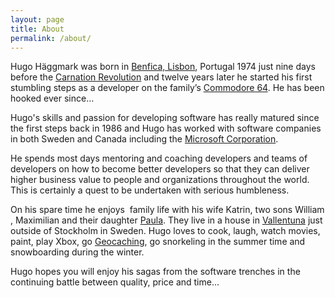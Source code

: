 ```yaml
---
layout: page
title: About
permalink: /about/
---
```


Hugo Häggmark was born in [Benfica, Lisbon](<http://en.wikipedia.org/wiki/Benfica_(Lisbon)> "Benfica, Lisbon"), Portugal 1974 just nine days before the [Carnation Revolution](http://en.wikipedia.org/wiki/Carnation_Revolution "Carnation Revolution") and twelve years later he started his first stumbling steps as a developer on the family’s [Commodore 64](http://en.wikipedia.org/wiki/Commodore_64 "Commodore 64"). He has been hooked ever since…

Hugo's skills and passion for developing software has really matured since the first steps back in 1986 and Hugo has worked with software companies in both Sweden and Canada including the [Microsoft Corporation](http://www.microsoft.com "Microsoft Corporation").

He spends most days mentoring and coaching developers and teams of developers on how to become better developers so that they can deliver higher business value to people and organizations throughout the world. This is certainly a quest to be undertaken with serious humbleness.

On his spare time he enjoys  family life with his wife Katrin, two sons William , Maximilian and their daughter [Paula](http://www.hugohaggmark.com/2015/05/19/say-hi-to-paula/). They live in a house in [Vallentuna](http://en.wikipedia.org/wiki/Vallentuna "Vallentuna") just outside of Stockholm in Sweden. Hugo loves to cook, laugh, watch movies, paint, play Xbox, go [Geocaching](https://www.geocaching.com/), go snorkeling in the summer time and snowboarding during the winter.

Hugo hopes you will enjoy his sagas from the software trenches in the continuing battle between quality, price and time…
